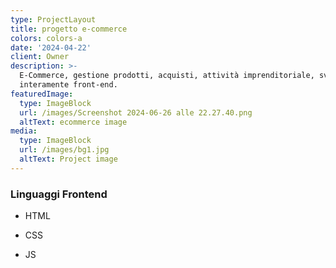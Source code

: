 ```yaml
---
type: ProjectLayout
title: progetto e-commerce
colors: colors-a
date: '2024-04-22'
client: Owner
description: >-
  E-Commerce, gestione prodotti, acquisti, attività imprenditoriale, sviluppato
  interamente front-end.
featuredImage:
  type: ImageBlock
  url: /images/Screenshot 2024-06-26 alle 22.27.40.png
  altText: ecommerce image
media:
  type: ImageBlock
  url: /images/bg1.jpg
  altText: Project image
---
```

### Linguaggi Frontend

*   HTML

*   CSS

*   JS

